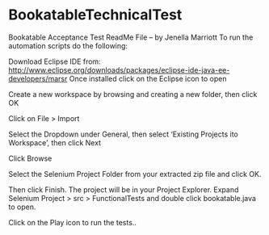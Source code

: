 # BookatableTechnicalTest

Bookatable Acceptance Test ReadMe File – by Jenella Marriott
To run the automation scripts do the following:

Download Eclipse IDE from:
http://www.eclipse.org/downloads/packages/eclipse-ide-java-ee-developers/marsr
Once installed click on the Eclipse icon to open
 
Create a new workspace by browsing and creating a new folder, then click OK
 

Click on File > Import
 
Select the Dropdown under General, then select ‘Existing Projects ito Workspace’, then click Next
 
Click Browse
 
Select the Selenium Project Folder from your extracted zip file and click OK.
 
Then click Finish.
The project will be in your Project Explorer.
Expand Selenium Project > src > FunctionalTests and double click bookatable.java to open.
 
Click on the    Play icon to run the tests..

 

